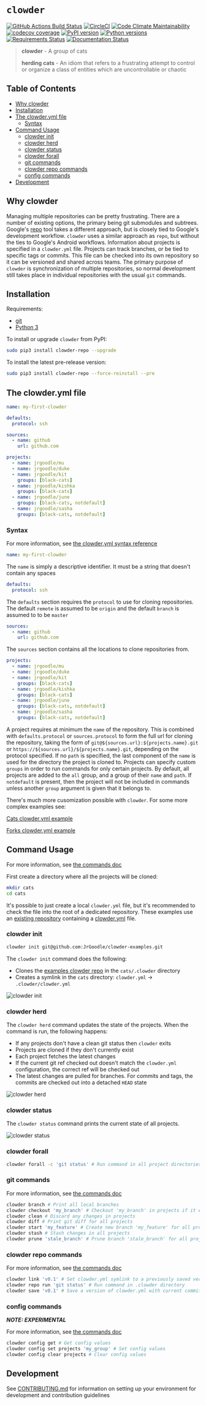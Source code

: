 # `clowder`

[![GitHub Actions Build Status](https://img.shields.io/endpoint.svg?url=https%3A%2F%2Factions-badge.atrox.dev%2FJrGoodle%2Fclowder%2Fbadge&style=flat)](https://actions-badge.atrox.dev/JrGoodle/clowder/goto)
[![CircleCI](https://circleci.com/gh/JrGoodle/clowder.svg?style=shield)](https://circleci.com/gh/JrGoodle/clowder)
[![Code Climate Maintainability](https://api.codeclimate.com/v1/badges/56c92799de08f9ef9258/maintainability)](https://codeclimate.com/github/JrGoodle/clowder/maintainability)
[![codecov coverage](https://codecov.io/gh/JrGoodle/clowder/branch/master/graph/badge.svg)](https://codecov.io/gh/JrGoodle/clowder)
[![PyPI version](https://badge.fury.io/py/clowder-repo.svg)](https://badge.fury.io/py/clowder-repo)
[![Python versions](https://img.shields.io/pypi/pyversions/clowder-repo.svg)](https://pypi.python.org/pypi/clowder-repo)
[![Requirements Status](https://requires.io/github/JrGoodle/clowder/requirements.svg?branch=master)](https://requires.io/github/JrGoodle/clowder/requirements/?branch=master)
[![Documentation Status](https://readthedocs.org/projects/clowder/badge/?version=latest)](http://clowder.readthedocs.io)

> **clowder** - A group of cats
>
> **herding cats** - An idiom that refers to a frustrating attempt to control or organize a class of entities which are uncontrollable or chaotic

## Table of Contents

* [Why clowder](#why-clowder)
* [Installation](#installation)
* [The clowder.yml file](#the-clowderyml-file)
  * [Syntax](#syntax)
* [Command Usage](#command-usage)
  * [clowder init](#clowder-init)
  * [clowder herd](#clowder-herd)
  * [clowder status](#clowder-status)
  * [clowder forall](#clowder-forall)
  * [git commands](#git-commands)
  * [clowder repo commands](#clowder-repo-commands)
  * [config commands](#config-commands)
* [Development](#development)

## Why clowder

Managing multiple repositories can be pretty frustrating. There are a number of existing options, the primary being git submodules and subtrees. Google's [repo](https://code.google.com/p/git-repo) tool takes a different approach, but is closely tied to Google's development workflow. `clowder` uses a similar approach as `repo`, but without the ties to Google's Android workflows. Information about projects is specified in a `clowder.yml` file. Projects can track branches, or be tied to specific tags or commits. This file can be checked into its own repository so it can be versioned and shared across teams. The primary purpose of `clowder` is synchronization of multiple repositories, so normal development still takes place in individual repositories with the usual `git` commands.

## Installation

Requirements:

* [git](https://git-scm.com)
* [Python 3](https://www.python.org/downloads/)

To install or upgrade `clowder` from PyPI:

```bash
sudo pip3 install clowder-repo --upgrade
```

To install the latest pre-release version:

```bash
sudo pip3 install clowder-repo --force-reinstall --pre
```

## The clowder.yml file

```yaml
name: my-first-clowder

defaults:
  protocol: ssh

sources:
  - name: github
    url: github.com

projects:
  - name: jrgoodle/mu
  - name: jrgoodle/duke
  - name: jrgoodle/kit
    groups: [black-cats]
  - name: jrgoodle/kishka
    groups: [black-cats]
  - name: jrgoodle/june
    groups: [black-cats, notdefault]
  - name: jrgoodle/sasha
    groups: [black-cats, notdefault]
```

### Syntax

For more information, see [the clowder.yml syntax reference](docs/clowder-yml-syntax-reference.md)

```yaml
name: my-first-clowder
```

The `name` is simply a descriptive identifier. It must be a string that doesn't contain any spaces

```yaml
defaults:
  protocol: ssh
```

The `defaults` section requires the `protocol` to use for cloning repositories. The default `remote` is assumed to be `origin` and the default `branch` is assumed to to be `master`

```yaml
sources:
  - name: github
    url: github.com
```

The `sources` section contains all the locations to clone repositories from.

```yaml
projects:
  - name: jrgoodle/mu
  - name: jrgoodle/duke
  - name: jrgoodle/kit
    groups: [black-cats]
  - name: jrgoodle/kishka
    groups: [black-cats]
  - name: jrgoodle/june
    groups: [black-cats, notdefault]
  - name: jrgoodle/sasha
    groups: [black-cats, notdefault]
```

A project requires at minimum the `name` of the repository. This is combined with `defaults.protocol` or `sources.protocol` to form the full url for cloning the repository, taking the form of  `git@${sources.url}:${projects.name}.git` or `https://${sources.url}/${projects.name}.git`, depending on the protocol specified. If no `path` is specified, the last component of the `name` is used for the directory the project is cloned to. Projects can specify custom `groups` in order to run commands for only certain projects. By default, all projects are added to the `all` group, and a group of their `name` and `path`. If `notdefault` is present, then the project will not be included in commands unless another `group` argument is given that it belongs to.

There's much more cusomization possible with `clowder`. For some more complex examples see:

[Cats clowder.yml example](docs/clowder-yml-cats.md)

[Forks clowder.yml example](docs/clowder-yml-forks.md)

## Command Usage

For more information, see [the commands doc](docs/commands.md)

First create a directory where all the projects will be cloned:

```bash
mkdir cats
cd cats
```

It's possible to just create a local `clowder.yml` file, but it's recommended to check the file into the root of a dedicated repository. These examples use an [existing repository](https://github.com/JrGoodle/clowder-examples) containing a [clowder.yml](https://github.com/JrGoodle/clowder-examples/blob/master/clowder.yml) file.

### clowder init

```bash
clowder init git@github.com:JrGoodle/clowder-examples.git
```

The `clowder init` command does the following:

* Clones the [examples clowder repo](https://github.com/JrGoodle/clowder-examples) in the `cats/.clowder` directory
* Creates a symlink in the `cats` directory: `clowder.yml` -> `.clowder/clowder.yml`

![clowder init](docs/examples/clowder-init.gif)

### clowder herd

The `clowder herd` command updates the state of the projects. When the command is run, the following happens:

* If any projects don't have a clean git status then `clowder` exits
* Projects are cloned if they don't currently exist
* Each project fetches the latest changes
* If the current git ref checked out doesn't match the `clowder.yml` configuration, the correct ref will be checked out
* The latest changes are pulled for branches. For commits and tags, the commits are checked out into a detached `HEAD` state

![clowder herd](docs/examples/clowder-herd.gif)

### clowder status

The `clowder status` command prints the current state of all projects.

![clowder status](docs/examples/clowder-status.gif)

### clowder forall

```bash
clowder forall -c 'git status' # Run command in all project directories
```

### git commands

For more information, see [the commands doc](docs/commands.md#git-commands)

```bash
clowder branch # Print all local branches
clowder checkout 'my_branch' # Checkout 'my_branch' in projects if it exists
clowder clean # Discard any changes in projects
clowder diff # Print git diff for all projects
clowder start 'my_feature' # Create new branch 'my_feature' for all projects
clowder stash # Stash changes in all projects
clowder prune 'stale_branch' # Prune branch 'stale_branch' for all projects
```

### clowder repo commands

For more information, see [the commands doc](docs/commands.md#clowder-repo-commands)

```bash
clowder link 'v0.1' # Set clowder.yml symlink to a previously saved version
clowder repo run 'git status' # Run command in .clowder directory
clowder save 'v0.1' # Save a version of clowder.yml with current commit sha's
```

### config commands

**_NOTE: EXPERIMENTAL_**

For more information, see [the commands doc](docs/commands.md#clowder-config)

```bash
clowder config get # Get config values
clowder config set projects 'my_group' # Set config values
clowder config clear projects # Clear config values
```

## Development

See [CONTRIBUTING.md](CONTRIBUTING.md) for information on setting up your environment for development and contribution guidelines
